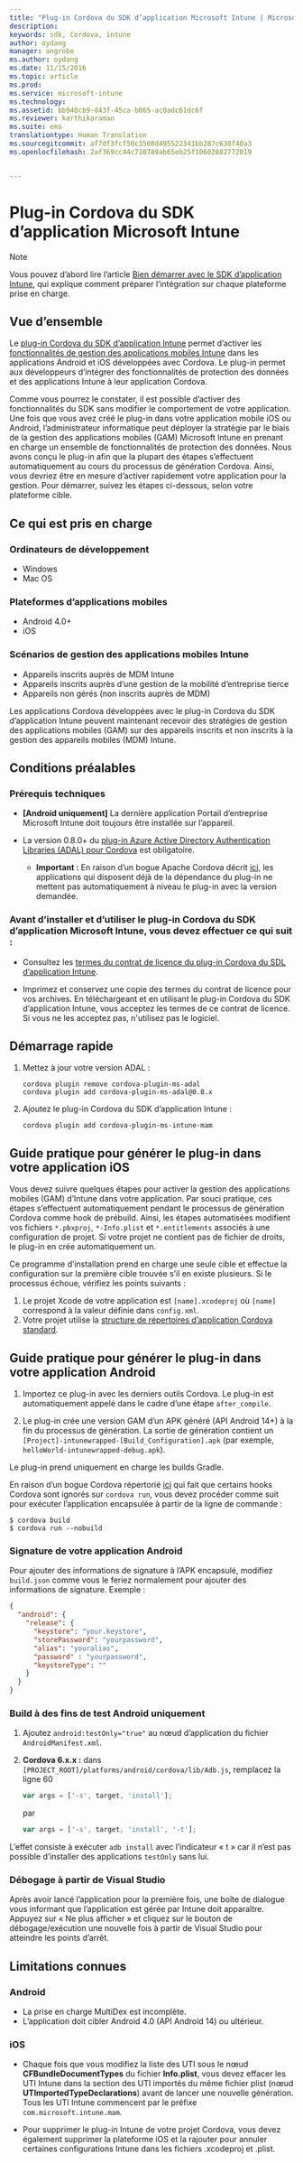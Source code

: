 ```yaml
---
title: "Plug-in Cordova du SDK d’application Microsoft Intune | Microsoft Intune"
description: 
keywords: sdk, Cordova, intune
author: oydang
manager: angrobe
ms.author: oydang
ms.date: 11/15/2016
ms.topic: article
ms.prod: 
ms.service: microsoft-intune
ms.technology: 
ms.assetid: bb940cb9-d43f-45ca-b065-ac0adc61dc6f
ms.reviewer: karthikaraman
ms.suite: ems
translationtype: Human Translation
ms.sourcegitcommit: af7df3fcf50c3508d495522341bb287c638f40a3
ms.openlocfilehash: 2af369cc44c710789ab65eb25f10602882772019


---
```

# ﻿<a name="microsoft-intune-app-sdk-cordova-plugin"></a>Plug-in Cordova du SDK d’application Microsoft Intune

> [!NOTE]
> Vous pouvez d’abord lire l’article [Bien démarrer avec le SDK d’application Intune](intune-app-sdk-get-started.md), qui explique comment préparer l’intégration sur chaque plateforme prise en charge.


## <a name="overview"></a>Vue d’ensemble

Le [plug-in Cordova du SDK d’application Intune](https://github.com/msintuneappsdk/cordova-plugin-ms-intune-mam) permet d’activer les [fonctionnalités de gestion des applications mobiles Intune](/intune/deploy-use/protect-app-data-using-mobile-app-management-policies-with-microsoft-intune) dans les applications Android et iOS développées avec Cordova. Le plug-in permet aux développeurs d’intégrer des fonctionnalités de protection des données et des applications Intune à leur application Cordova.

Comme vous pourrez le constater, il est possible d’activer des fonctionnalités du SDK sans modifier le comportement de votre application. Une fois que vous avez créé le plug-in dans votre application mobile iOS ou Android, l’administrateur informatique peut déployer la stratégie par le biais de la gestion des applications mobiles (GAM) Microsoft Intune en prenant en charge un ensemble de fonctionnalités de protection des données. Nous avons conçu le plug-in afin que la plupart des étapes s’effectuent automatiquement au cours du processus de génération Cordova. Ainsi, vous devriez être en mesure d’activer rapidement votre application pour la gestion. Pour démarrer, suivez les étapes ci-dessous, selon votre plateforme cible.




## <a name="whats-supported"></a>Ce qui est pris en charge

### <a name="developer-machines"></a>Ordinateurs de développement
* Windows
* Mac OS


### <a name="mobile-app-platforms"></a>Plateformes d’applications mobiles
* Android 4.0+
* iOS

### <a name="intune-mobile-application-management-scenarios"></a>Scénarios de gestion des applications mobiles Intune

* Appareils inscrits auprès de MDM Intune
* Appareils inscrits auprès d’une gestion de la mobilité d’entreprise tierce
* Appareils non gérés (non inscrits auprès de MDM)

Les applications Cordova développées avec le plug-in Cordova du SDK d’application Intune peuvent maintenant recevoir des stratégies de gestion des applications mobiles (GAM) sur des appareils inscrits et non inscrits à la gestion des appareils mobiles (MDM) Intune.



## <a name="prerequisites"></a>Conditions préalables

### <a name="technical-prerequisites"></a>Prérequis techniques

* **[Android uniquement]** La dernière application Portail d’entreprise Microsoft Intune doit toujours être installée sur l’appareil.


* La version 0.8.0+ du [plug-in Azure Active Directory Authentication Libraries (ADAL) pour Cordova](https://github.com/AzureAD/azure-activedirectory-library-for-cordova) est obligatoire.
  * **Important :** En raison d’un bogue Apache Cordova décrit [ici](https://issues.apache.org/jira/browse/CB-6227?jql=text%20~%20%22plugin%20dependency%22), les applications qui disposent déjà de la dépendance du plug-in ne mettent pas automatiquement à niveau le plug-in avec la version demandée.


### <a name="before-you-install-and-use-microsoft-intune-app-sdk-cordova-plugin-you-must"></a>Avant d’installer et d’utiliser le plug-in Cordova du SDK d’application Microsoft Intune, vous **devez** effectuer ce qui suit :

* Consultez les [termes du contrat de licence du plug-in Cordova du SDL d’application Intune](https://github.com/msintuneappsdk/cordova-plugin-ms-intune-mam/blob/master/Intune_App_SDK_Cordova_plugin_RTM_license.pdf).

* Imprimez et conservez une copie des termes du contrat de licence pour vos archives. En téléchargeant et en utilisant le plug-in Cordova du SDK d’application Intune, vous acceptez les termes de ce contrat de licence.  Si vous ne les acceptez pas, n'utilisez pas le logiciel.


## <a name="quick-start"></a>Démarrage rapide

1. Mettez à jour votre version ADAL :

    ```
    cordova plugin remove cordova-plugin-ms-adal
    cordova plugin add cordova-plugin-ms-adal@0.8.x
    ```

2. Ajoutez le plug-in Cordova du SDK d’application Intune :

    ```
    cordova plugin add cordova-plugin-ms-intune-mam
    ```

## <a name="how-to-build-the-plugin-into-your-ios-app"></a>Guide pratique pour générer le plug-in dans votre application iOS

Vous devez suivre quelques étapes pour activer la gestion des applications mobiles (GAM) d’Intune dans votre application. Par souci pratique, ces étapes s’effectuent automatiquement pendant le processus de génération Cordova comme hook de prébuild. Ainsi, les étapes automatisées modifient vos fichiers `*.pbxproj`, `*-Info.plist` et `*.entitlements` associés à une configuration de projet. Si votre projet ne contient pas de fichier de droits, le plug-in en crée automatiquement un.

Ce programme d’installation prend en charge une seule cible et effectue la configuration sur la première cible trouvée s’il en existe plusieurs. Si le processus échoue, vérifiez les points suivants :

1. Le projet Xcode de votre application est `[name].xcodeproj` où `[name]` correspond à la valeur définie dans `config.xml`.
2. Votre projet utilise la [structure de répertoires d’application Cordova standard](https://cordova.apache.org/docs/en/latest/reference/cordova-cli/index.html#directory-structure).

## <a name="how-to-build-the-plugin-into-your-android-app"></a>Guide pratique pour générer le plug-in dans votre application Android

1. Importez ce plug-in avec les derniers outils Cordova. Le plug-in est automatiquement appelé dans le cadre d’une étape `after_compile`.

2. Le plug-in crée une version GAM d’un APK généré (API Android 14+) à la fin du processus de génération. La sortie de génération contient un `[Project]-intunewrapped-[Build_Configuration].apk` (par exemple, `helloWorld-intunewrapped-debug.apk`).

Le plug-in prend uniquement en charge les builds Gradle.

En raison d’un bogue Cordova répertorié [ici](https://issues.apache.org/jira/browse/CB-9434) qui fait que certains hooks Cordova sont ignorés sur `cordova run`, vous devez procéder comme suit pour exécuter l’application encapsulée à partir de la ligne de commande :

```
$ cordova build
$ cordova run --nobuild
```


### <a name="signing-your-android-app"></a>Signature de votre application Android
Pour ajouter des informations de signature à l’APK encapsulé, modifiez `build.json` comme vous le feriez normalement pour ajouter des informations de signature. Exemple :
```json
{
  "android": {
    "release": {
      "keystore": "your.keystore",
      "storePassword": "yourpassword",
      "alias": "youralias",
      "password" : "yourpassword",
      "keystoreType": ""
    }
  }
}
```

### <a name="build-for-android-test-only"></a>Build à des fins de test Android uniquement

1. Ajoutez `android:testOnly="true"` au nœud d’application du fichier `AndroidManifest.xml`.


2. **Cordova 6.x.x :** dans `[PROJECT_ROOT]/platforms/android/cordova/lib/Adb.js`, remplacez la ligne 60

    ```javascript
    var args = ['-s', target, 'install'];
    ```
    par
    ```javascript
    var args = ['-s', target, 'install', '-t'];
    ```

L’effet consiste à exécuter `adb install` avec l’indicateur « t » car il n’est pas possible d’installer des applications `testOnly` sans lui.

### <a name="debugging-from-visual-studio"></a>Débogage à partir de Visual Studio
Après avoir lancé l’application pour la première fois, une boîte de dialogue vous informant que l’application est gérée par Intune doit apparaître. Appuyez sur « Ne plus afficher » et cliquez sur le bouton de débogage/exécution une nouvelle fois à partir de Visual Studio pour atteindre les points d’arrêt.

## <a name="known-limitations"></a>Limitations connues
### <a name="android"></a>Android
* La prise en charge MultiDex est incomplète.
* L’application doit cibler Android 4.0 (API Android 14) ou ultérieur.

### <a name="ios"></a>iOS
* Chaque fois que vous modifiez la liste des UTI sous le nœud **CFBundleDocumentTypes** du fichier **Info.plist**, vous devez effacer les UTI Intune dans la section des UTI importés du même fichier plist (nœud **UTImportedTypeDeclarations**) avant de lancer une nouvelle génération. Tous les UTI Intune commencent par le préfixe `com.microsoft.intune.mam`.

* Pour supprimer le plug-in Intune de votre projet Cordova, vous devez également supprimer la plateforme iOS et la rajouter pour annuler certaines configurations Intune dans les fichiers .xcodeproj et .plist.



<!--HONumber=Nov16_HO4-->


